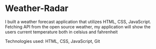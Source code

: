 # Weather-Radar

I built a weather forecast application that utilizes HTML, CSS, JavaScript. 
Fetching API from the open source weather, my application will show the users current temperature both in celsius and fahrenheit

Technologies used: HTML, CSS, JavaScript, Git 
